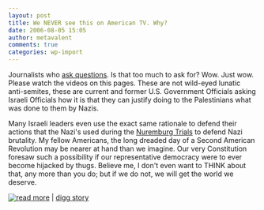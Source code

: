 ```yaml
---
layout: post
title: We NEVER see this on American TV. Why?
date: 2006-08-05 15:05
author: metavalent
comments: true
categories: wp-import
---
```

Journalists who <a href="https://brasscheck.com/videos/middleeast/me5.html">ask questions</a>. Is that too much to ask for?  Wow.  Just wow.  Please watch the videos on this pages.  These are not wild-eyed lunatic anti-semites, these are current and former U.S. Government Officials asking Israeli Officials how it is that they can justify doing to the Palestinians what was done to them by Nazis.  

Many Israeli leaders even use the exact same rationale to defend their actions that the Nazi's used during the <a href="https://en.wikipedia.org/wiki/Nuremburg_Trials">Nuremburg Trials</a> to defend Nazi brutality.  My fellow Americans, the long dreaded day of a Second American Revolution may be nearer at hand than we imagine.  Our very Constitution foresaw such a possibility if our representative democracy were to ever become hijacked by thugs.  Believe me, I don't even want to THINK about that, any more than you do; but if we do not, we will get the world we deserve.

<a href="https://brasscheck.com/videos/middleeast/me5.html"><img src="https://metavalent.info/images/dig.guy.sm.logo.gif" border="0" align="absbottom"/>read more</a>&nbsp;|&nbsp;<a href="https://digg.com/world_news/You_NEVER_see_this_on_American_TV_Why">digg story</a>

